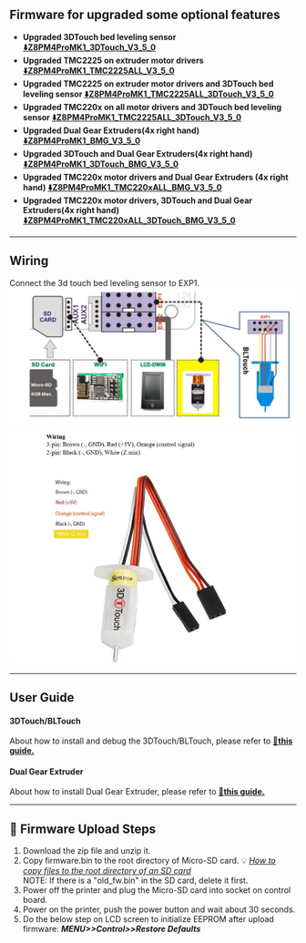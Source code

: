 ## Firmware for upgraded some optional features
- **Upgraded 3DTouch bed leveling sensor [:arrow_down:Z8PM4ProMK1_3DTouch_V3_5_0](./Z8PM4ProMK1_3DTouch_V3_5_0.zip)**
- **Upgraded TMC2225 on extruder motor drivers [:arrow_down:Z8PM4ProMK1_TMC2225ALL_V3_5_0](./Z8PM4ProMK1_TMC2225ALL_V3_5_0.zip)**
- **Upgraded TMC2225 on extruder motor drivers and 3DTouch bed leveling sensor [:arrow_down:Z8PM4ProMK1_TMC2225ALL_3DTouch_V3_5_0](./Z8PM4ProMK1_TMC2225ALL_3DTouch_V3_5_0.zip)**
- **Upgraded TMC220x on all motor drivers and 3DTouch bed leveling sensor [:arrow_down:Z8PM4ProMK1_TMC2225ALL_3DTouch_V3_5_0](./Z8PM4ProMK1_TMC220xALL_3DTouch_V3_5_0.zip)**
- **Upgraded Dual Gear Extruders(4x right hand) [:arrow_down:Z8PM4ProMK1_BMG_V3_5_0](./Z8PM4ProMK1_BMG_V3_5_0.zip)**
- **Upgraded 3DTouch and Dual Gear Extruders(4x right hand) [:arrow_down:Z8PM4ProMK1_3DTouch_BMG_V3_5_0](./Z8PM4ProMK1_3DTouch_BMG_V3_5_0.zip)**
- **Upgraded TMC220x motor drivers and Dual Gear Extruders (4x right hand) [:arrow_down:Z8PM4ProMK1_TMC220xALL_BMG_V3_5_0](./Z8PM4ProMK1_TMC220xALL_BMG_V3_5_0.zip)**
- **Upgraded TMC220x motor drivers, 3DTouch and Dual Gear Extruders(4x right hand) [:arrow_down:Z8PM4ProMK1_TMC220xALL_3DTouch_BMG_V3_5_0](./Z8PM4ProMK1_TMC220xALL_3DTouch_BMG_V3_5_0.zip)**

----
## Wiring
Connect the 3d touch bed leveling sensor to EXP1.
![](./3DTouch_wiring.jpg)    
![](./3DTouch_PinDefine.jpg)    

----
## User Guide
#### 3DTouch/BLTouch
About how to install and debug the 3DTouch/BLTouch, please refer to [:book:**this guide.**](https://github.com/ZONESTAR3D/Upgrade-kit-guide/tree/main/Bed_Leveling_Sensor/3DTouch)

#### Dual Gear Extruder
About how to install Dual Gear Extruder, please refer to [:book:**this guide.**](https://github.com/ZONESTAR3D/Upgrade-kit-guide/blob/main/Dual_Gear_Extruder/Z8P.md)

----
## :green_book: Firmware Upload Steps
1. Download the zip file and unzip it.
2. Copy firmware.bin to the root directory of Micro-SD card. :bulb: [*How to copy files to the root directory of an SD card*](https://techques.net/how-to-copy-a-file-to-the-root-of-an-sd-card/)      
NOTE: If there is a "old_fw.bin" in the SD card, delete it first.      
3. Power off the printer and plug the Micro-SD card into socket on control board.
4. Power on the printer, push the power button and wait about 30 seconds.
5. Do the below step on LCD screen to initialize EEPROM after upload firmware:  ***MENU>>Control>>Restore Defaults***
